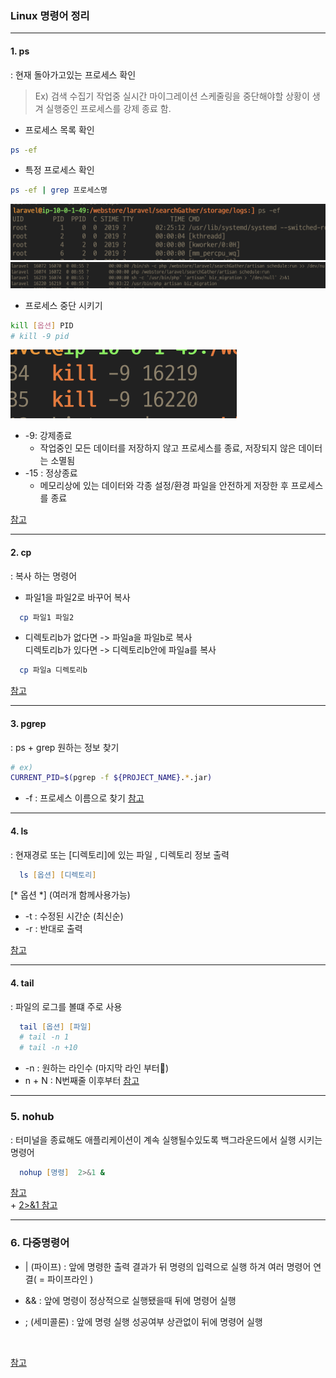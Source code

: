 ### Linux 명령어 정리
 - - - 
#### 1.  ps
:  현재 돌아가고있는 프로세스 확인
<br>
>  Ex) 검색 수집기 작업중 실시간 마이그레이션 스케줄링을 중단해야할 상황이 생겨 
> 실행중인 프로세스를 강제 종료 함.

- 프로세스 목록 확인 
```bash
ps -ef 
```

- 특정 프로세스 확인
```bash
ps -ef | grep 프로세스명 
```
![출력 화면](../img/command_ps1.png)
![출력 화면](../img/command_pid.png)


- 프로세스 중단 시키기 
```bash
kill [옵션] PID
# kill -9 pid
```
![출력 화면](../img/command_kill.png) <br>
 - -9: 강제종료 
    * 작업중인 모든 데이터를 저장하지 않고 프로세스를 종료, 저장되지 않은 데이터는 소멸됨
 -  -15 : 정상종료
    * 메모리상에 있는 데이터와 각종 설정/환경 파일을 안전하게 저장한 후 프로세스를 종료

[참고](https://yang1650.tistory.com/110)

- - - 

#### 2. cp
: 복사 하는 명령어 
- 파일1을 파일2로 바꾸어 복사 
```zsh
  cp 파일1 파일2
```
- 디렉토리b가 없다면 -> 파일a을 파일b로 복사 <br>
  디렉토리b가 있다면 -> 디렉토리b안에 파일a를 복사
```zsh
  cp 파일a 디렉토리b
```
[참고](https://www.manualfactory.net/10805)
- - - 

#### 3. pgrep
: ps + grep 원하는 정보 찾기
```zsh
# ex) 
CURRENT_PID=$(pgrep -f ${PROJECT_NAME}.*.jar)
```
- -f : 프로세스 이름으로 찾기
[참고](https://bigsun84.tistory.com/365)
- - - 
#### 4. ls
: 현재경로 또는 [디렉토리]에 있는 파일 , 디렉토리 정보 출력 <br>
```zsh
  ls [옵션] [디렉토리]
```

[\* 옵션 \*] (여러개 함께사용가능)
  - -t : 수정된 시간순 (최신순)
  - -r : 반대로 출력 

[참고](https://big-sun.tistory.com/27)

- - - 

#### 4. tail
: 파일의 로그를 볼떄 주로 사용
```zsh
  tail [옵션] [파일]
  # tail -n 1
  # tail -n +10 
```
  - -n : 원하는 라인수 (마지막 라인 부터)
  - n + N : N번째줄 이후부터
[참고](https://m.blog.naver.com/PostView.naver?isHttpsRedirect=true&blogId=yoodh0713&logNo=221596485819)

- - - 
### 5. nohub
: 터미널을 종료해도 애플리케이션이 계속 실행될수있도록 백그라운드에서 실행 시키는 명령어
```zsh
  nohup [명령]  2>&1 &
  ```

[참고](https://joonyon.tistory.com/98)<br>
\+  [2>&1  참고](https://ourcstory.tistory.com/197)


- - - 
### 6. 다중명령어
- | (파이프) : 앞에 명령한 출력 결과가 뒤 명령의 입력으로 실행 하겨 여러 명령어 연결( = 파이프라인 )

- && : 앞에 명령이 정상적으로 실행됐을때 뒤에 명령어 실행

- ; (세미콜론) : 앞에 명령 실행 성공여부 상관없이 뒤에 명령어 실행
<br>

[참고](https://jhnyang.tistory.com/66)
<!-- ### curl  -->